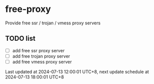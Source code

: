 
# free-proxy
Provide free ssr / trojan / vmess proxy servers


## TODO list
- [ ] add free ssr proxy server
- [ ] add free trojan proxy server
- [ ] add free vmess proxy server

Last updated at 2024-07-13 12:00:01 UTC+8, next update schedule at 2024-07-13 18:00:01 UTC+8

